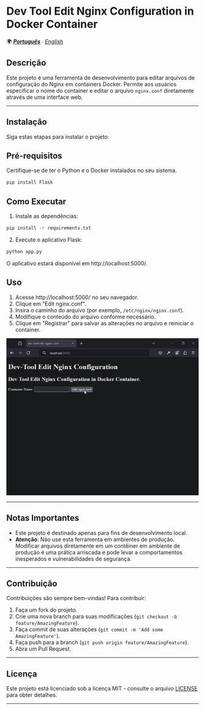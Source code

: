 # Dev Tool Edit Nginx Configuration in Docker Container

🌍 *[**Português**](README.md) ∙ [English](README_en.md)*

## Descrição
Este projeto é uma ferramenta de desenvolvimento para editar arquivos de configuração do Nginx em containers Docker. Permite aos usuários especificar o nome do container e editar o arquivo `nginx.conf` diretamente através de uma interface web.

---

## Instalação
Siga estas etapas para instalar o projeto:

## Pré-requisitos

Certifique-se de ter o Python e o Docker instalados no seu sistema.

```bash
pip install Flask
```

## Como Executar

1. Instale as dependências:

```bash
pip install -r requirements.txt
```

2. Execute o aplicativo Flask:

```bash
python app.py
```

O aplicativo estará disponível em http://localhost:5000/.

## Uso

1. Acesse http://localhost:5000/ no seu navegador.
2. Clique em "Edit nginx.conf".
3. Insira o caminho do arquivo (por exemplo, `/etc/nginx/nginx.conf`).
4. Modifique o conteúdo do arquivo conforme necessário.
5. Clique em "Registrar" para salvar as alterações no arquivo e reiniciar o container.

![print](./resource/print.gif)

---

## Notas Importantes

- Este projeto é destinado apenas para fins de desenvolvimento local.
- **Atenção**: Não use esta ferramenta em ambientes de produção. Modificar arquivos diretamente em um contêiner em ambiente de produção é uma prática arriscada e pode levar a comportamentos inesperados e vulnerabilidades de segurança.

---

## Contribuição
Contribuições são sempre bem-vindas! Para contribuir:

1. Faça um fork do projeto.
2. Crie uma nova branch para suas modificações (`git checkout -b feature/AmazingFeature`).
3. Faça commit de suas alterações (`git commit -m 'Add some AmazingFeature'`).
4. Faça push para a branch (`git push origin feature/AmazingFeature`).
5. Abra um Pull Request.

---

## Licença

Este projeto está licenciado sob a licença MIT - consulte o arquivo [LICENSE](LICENSE) para obter detalhes.

---